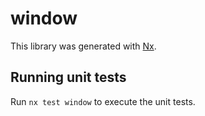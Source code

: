 # window

This library was generated with [Nx](https://nx.dev).

## Running unit tests

Run `nx test window` to execute the unit tests.
